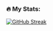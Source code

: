 ### :fire: My Stats:
[![GitHub Streak](http://github-readme-streak-stats.herokuapp.com?user=BreydenSummers)](https://git.io/streak-stats)

<!--
**BreydenSummers/BreydenSummers** is a ✨ _special_ ✨ repository because its `README.md` (this file) appears on your GitHub profile.

Here are some ideas to get you started:

- 🔭 I’m currently working on ...
- 🌱 I’m currently learning ...
- 👯 I’m looking to collaborate on ...
- 🤔 I’m looking for help with ...
- 💬 Ask me about ...
- 📫 How to reach me: ...
- 😄 Pronouns: ...
- ⚡ Fun fact: ...
-->

